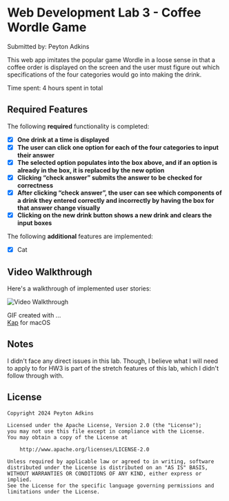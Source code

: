 # Web Development Lab 3 - Coffee Wordle Game

Submitted by: Peyton Adkins

This web app imitates the popular game Wordle in a loose sense in that a coffee order is displayed on the screen and the user must figure out which specifications of the four categories would go into making the drink. 

Time spent: 4 hours spent in total

## Required Features

The following **required** functionality is completed:

- [X] **One drink at a time is displayed**
- [X] **The user can click one option for each of the four categories to input their answer**
- [X] **The selected option populates into the box above, and if an option is already in the box, it is replaced by the new option**
- [X] **Clicking “check answer” submits the answer to be checked for correctness**
- [X] **After clicking “check answer”, the user can see which components of a drink they entered correctly and incorrectly by having the box for that answer change visually**
- [X] **Clicking on the new drink button shows a new drink and clears the input boxes**

The following **additional** features are implemented:

* [X] Cat

## Video Walkthrough

Here's a walkthrough of implemented user stories:

<img src='http://i.imgur.com/link/to/your/gif/file.gif' title='Video Walkthrough' width='' alt='Video Walkthrough' />

GIF created with ...  
[Kap](https://getkap.co/) for macOS


## Notes

I didn't face any direct issues in this lab. Though, I believe what I will need to apply to for HW3 is part of the stretch features of this lab, which I didn't follow through with. 

## License

    Copyright 2024 Peyton Adkins

    Licensed under the Apache License, Version 2.0 (the "License");
    you may not use this file except in compliance with the License.
    You may obtain a copy of the License at

        http://www.apache.org/licenses/LICENSE-2.0

    Unless required by applicable law or agreed to in writing, software
    distributed under the License is distributed on an "AS IS" BASIS,
    WITHOUT WARRANTIES OR CONDITIONS OF ANY KIND, either express or implied.
    See the License for the specific language governing permissions and
    limitations under the License.
